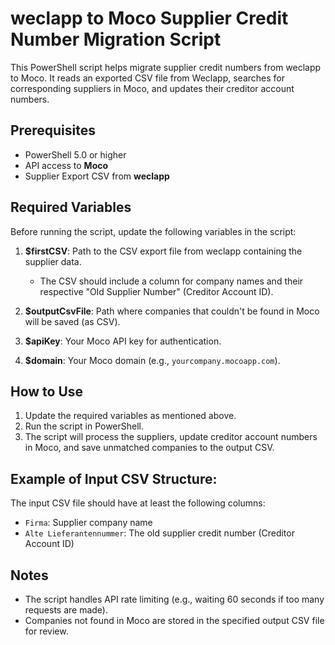 # weclapp to Moco Supplier Credit Number Migration Script

This PowerShell script helps migrate supplier credit numbers from weclapp to Moco. It reads an exported CSV file from Weclapp, searches for corresponding suppliers in Moco, and updates their creditor account numbers.

## Prerequisites
- PowerShell 5.0 or higher
- API access to **Moco**
- Supplier Export CSV from **weclapp**

## Required Variables
Before running the script, update the following variables in the script:

1. **$firstCSV**: Path to the CSV export file from weclapp containing the supplier data.
    - The CSV should include a column for company names and their respective "Old Supplier Number" (Creditor Account ID).
  
2. **$outputCsvFile**: Path where companies that couldn't be found in Moco will be saved (as CSV).

3. **$apiKey**: Your Moco API key for authentication.

4. **$domain**: Your Moco domain (e.g., `yourcompany.mocoapp.com`).

## How to Use
1. Update the required variables as mentioned above.
2. Run the script in PowerShell.
3. The script will process the suppliers, update creditor account numbers in Moco, and save unmatched companies to the output CSV.

## Example of Input CSV Structure:
The input CSV file should have at least the following columns:
- `Firma`: Supplier company name
- `Alte Lieferantennummer`: The old supplier credit number (Creditor Account ID)

## Notes
- The script handles API rate limiting (e.g., waiting 60 seconds if too many requests are made).
- Companies not found in Moco are stored in the specified output CSV file for review.
